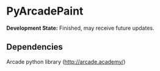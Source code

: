 # PyArcadePaint

**Development State:**
Finished, may receive future updates.

## Dependencies
Arcade python library (http://arcade.academy/) <br/>

